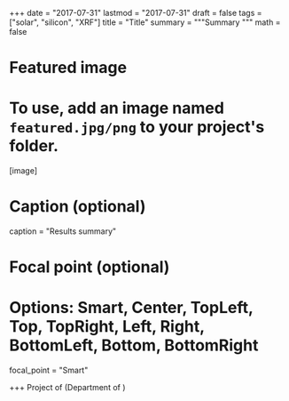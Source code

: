 +++
date = "2017-07-31"
lastmod = "2017-07-31"
draft = false
tags = ["solar", "silicon", "XRF"]
title = "Title"
summary = """Summary
"""
math = false

# Featured image
# To use, add an image named `featured.jpg/png` to your project's folder. 
[image]
  # Caption (optional)
  caption = "Results summary"
  
  # Focal point (optional)
  # Options: Smart, Center, TopLeft, Top, TopRight, Left, Right, BottomLeft, Bottom, BottomRight
  focal_point = "Smart"

+++
Project of   (Department of )
